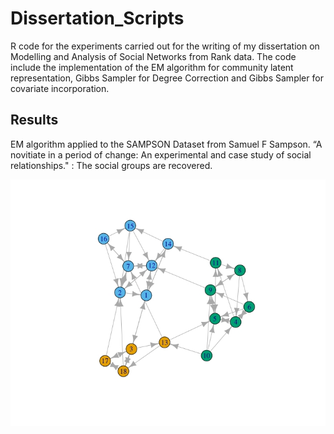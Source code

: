 # Dissertation_Scripts
R code for the experiments carried out for the writing of my dissertation on Modelling and Analysis of Social Networks from Rank data.
The code include the implementation of the EM algorithm for community latent representation, Gibbs Sampler for Degree Correction and Gibbs Sampler for covariate incorporation.

## Results

EM algorithm applied to the SAMPSON Dataset from Samuel F Sampson. “A novitiate in a period of change: An experimental and case study of social relationships." : The social groups are recovered.

![](/images/sampsonEM3.jpeg)
